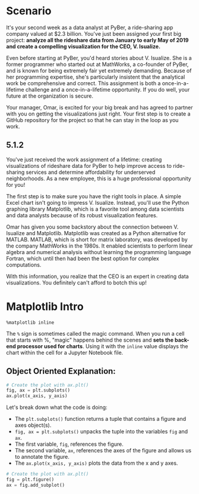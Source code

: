 # Scenario

It's your second week as a data analyst at PyBer, a ride-sharing app company valued at $2.3 billion. You've just been assigned your first big project: **analyze all the rideshare data from January to early May of 2019 and create a compelling visualization for the CEO, V. Isualize.**

Even before starting at PyBer, you'd heard stories about V. Isualize. She is a former programmer who started out at MathWorks, a co-founder of PyBer, and is known for being extremely fair yet extremely demanding. Because of her programming expertise, she's particularly insistent that the analytical work be comprehensive and correct. This assignment is both a once-in-a-lifetime challenge and a once-in-a-lifetime opportunity. If you do well, your future at the organization is secure.

Your manager, Omar, is excited for your big break and has agreed to partner with you on getting the visualizations just right. Your first step is to create a GitHub repository for the project so that he can stay in the loop as you work.

## 5.1.2

You've just received the work assignment of a lifetime: creating visualizations of rideshare data for PyBer to help improve access to ride-sharing services and determine affordability for underserved neighborhoods. As a new employee, this is a huge professional opportunity for you!

The first step is to make sure you have the right tools in place. A simple Excel chart isn't going to impress V. Isualize. Instead, you'll use the Python graphing library Matplotlib, which is a favorite tool among data scientists and data analysts because of its robust visualization features.

Omar has given you some backstory about the connection between V. Isualize and Matplotlib. Matplotlib was created as a Python alternative for MATLAB. MATLAB, which is short for matrix laboratory, was developed by the company MathWorks in the 1980s. It enabled scientists to perform linear algebra and numerical analysis without learning the programming language Fortran, which until then had been the best option for complex computations.

With this information, you realize that the CEO is an expert in creating data visualizations. You definitely can't afford to botch this up!

# Matplotlib Intro

`%matplotlib inline`

The `%` sign is sometimes called the magic command. When you run a cell that starts with %, "magic" happens behind the scenes and **sets the back-end processor used for charts**. Using it with the `inline` value displays the chart within the cell for a Jupyter Notebook file.

## Object Oriented Explanation:

```python
# Create the plot with ax.plt()
fig, ax = plt.subplots()
ax.plot(x_axis, y_axis)
```

Let's break down what the code is doing:

- The `plt.subplots()` function returns a tuple that contains a figure and axes object(s).
- `fig, ax = plt.subplots()` unpacks the tuple into the variables `fig` and `ax`.
- The first variable, `fig`, references the figure.
- The second variable, `ax`, references the axes of the figure and allows us to annotate the figure.
- The `ax.plot(x_axis, y_axis)` plots the data from the x and y axes.

```python
# Create the plot with ax.plt()
fig = plt.figure()
ax = fig.add_subplot()
```